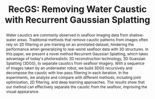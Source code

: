 ---
id:             2024-1-recgs
title:          "RecGS: Removing Water Caustic with Recurrent Gaussian Splatting"
authors:
    - Me
    - WZhi
    - Kaining
    - Josh
    - Corina
    - MJR
venue:          in submission
year:           "2024-07"
thumbnail:      assets/publications/2024-recgs/recgs.png
links:
    paper:      https://arxiv.org/abs/2407.10318
    code:       https://github.com/tyz1030/recgs
    bibtex:     assets/publications/2024-recgs/ref.txt
    website:    https://tyz1030.github.io/proj/recgs.html

layout: project
short_title: Removing Water Caustic with Recurrent Gaussian Splatting
abstract: "Water caustics are commonly observed in seafloor imaging data from shallow-water areas. Traditional methods that remove caustic patterns from images often rely on 2D filtering or pre-training on an annotated dataset, hindering the performance when generalizing to real-world seafloor data with 3D structures. In this paper, we present a novel method Recurrent Gaussian Splatting, which takes advantage of today's photorealistic 3D reconstruction technology, 3D Guassian Splatting (3DGS), to separate caustics from seafloor imagery. With a sequence of images taken by an underwater robot, we build 3DGS recursively and decompose the caustic with low-pass filtering in each iteration. In the experiments, we analyze and compare with different methods, including joint optimization, 2D filtering, and deep learning approaches. The results show that our method can effectively separate the caustic from the seafloor, improving the visual appearance."
---